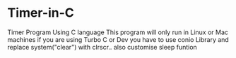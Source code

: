 # Timer-in-C
Timer Program Using C language
This program will only run in Linux or Mac machines
if you are using Turbo C or Dev you have to use conio Library and
replace system("clear") with clrscr.. also customise sleep funtion
